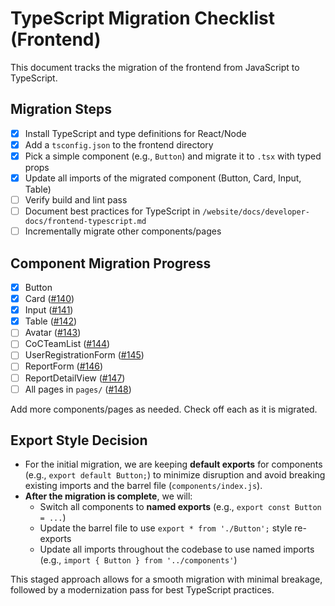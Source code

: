 # TypeScript Migration Checklist (Frontend)

This document tracks the migration of the frontend from JavaScript to TypeScript.

## Migration Steps

- [X] Install TypeScript and type definitions for React/Node
- [X] Add a `tsconfig.json` to the frontend directory
- [X] Pick a simple component (e.g., `Button`) and migrate it to `.tsx` with typed props
- [X] Update all imports of the migrated component (Button, Card, Input, Table)
- [ ] Verify build and lint pass
- [ ] Document best practices for TypeScript in `/website/docs/developer-docs/frontend-typescript.md`
- [ ] Incrementally migrate other components/pages

## Component Migration Progress

- [X] Button
- [X] Card ([#140](https://github.com/mattstratton/conducky/issues/140))
- [X] Input ([#141](https://github.com/mattstratton/conducky/issues/141))
- [X] Table ([#142](https://github.com/mattstratton/conducky/issues/142))
- [ ] Avatar ([#143](https://github.com/mattstratton/conducky/issues/143))
- [ ] CoCTeamList ([#144](https://github.com/mattstratton/conducky/issues/144))
- [ ] UserRegistrationForm ([#145](https://github.com/mattstratton/conducky/issues/145))
- [ ] ReportForm ([#146](https://github.com/mattstratton/conducky/issues/146))
- [ ] ReportDetailView ([#147](https://github.com/mattstratton/conducky/issues/147))
- [ ] All pages in `pages/` ([#148](https://github.com/mattstratton/conducky/issues/148))

Add more components/pages as needed. Check off each as it is migrated.

## Export Style Decision

- For the initial migration, we are keeping **default exports** for components (e.g., `export default Button;`) to minimize disruption and avoid breaking existing imports and the barrel file (`components/index.js`).
- **After the migration is complete**, we will:
  - Switch all components to **named exports** (e.g., `export const Button = ...`)
  - Update the barrel file to use `export * from './Button';` style re-exports
  - Update all imports throughout the codebase to use named imports (e.g., `import { Button } from '../components'`)

This staged approach allows for a smooth migration with minimal breakage, followed by a modernization pass for best TypeScript practices.
